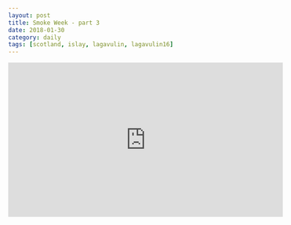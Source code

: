 ```yaml
---
layout: post
title: Smoke Week - part 3
date: 2018-01-30
category: daily
tags: [scotland, islay, lagavulin, lagavulin16]
---
```


<iframe width="560" height="315" src="https://www.youtube.com/embed/MI2AYXEVyc8" frameborder="0" allow="autoplay; encrypted-media" allowfullscreen></iframe>
